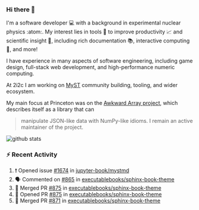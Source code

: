 ### Hi there 👋 

I'm a software developer 💻 with a background in experimental nuclear physics :atom:. My interest lies in tools :wrench: to improve productivity :chart_with_upwards_trend: and scientific insight :telescope:, including rich documentation 📚, interactive computing 🧮, and more! 

I have experience in many aspects of software engineering, including game design, full-stack web development, and high-performance numeric computing. 

At 2i2c I am working on [MyST](https://github.com/jupyter-book/mystmd) community building, tooling, and wider ecosystem. 

My main focus at Princeton was on the [Awkward Array project](awkward-array.org/), which describes itself as a library that can 
> manipulate JSON-like data with NumPy-like idioms. I remain an active maintainer of the project. 

![github stats](https://github-readme-stats.vercel.app/api?username=agoose77&show_icons=true&hide_rank=true&hide_title=true&bg_color=30,e76445,904e95&text_color=efe3ec&icon_color=efe3ec)
<!--
**agoose77/agoose77** is a ✨ _special_ ✨ repository because its `README.md` (this file) appears on your GitHub profile.

Here are some ideas to get you started:

- 🔭 I’m currently working on ...
- 🌱 I’m currently learning ...
- 👯 I’m looking to collaborate on ...
- 🤔 I’m looking for help with ...
- 💬 Ask me about ...
- 📫 How to reach me: ...
- 😄 Pronouns: ...
- ⚡ Fun fact: ...
-->

### :zap: Recent Activity

<!--START_SECTION:activity-->
1. ❗ Opened issue [#1674](https://github.com/jupyter-book/mystmd/issues/1674) in [jupyter-book/mystmd](https://github.com/jupyter-book/mystmd)
2. 🗣 Commented on [#865](https://github.com/executablebooks/sphinx-book-theme/issues/865#issuecomment-2497630292) in [executablebooks/sphinx-book-theme](https://github.com/executablebooks/sphinx-book-theme)
3. 🎉 Merged PR [#875](https://github.com/executablebooks/sphinx-book-theme/pull/875) in [executablebooks/sphinx-book-theme](https://github.com/executablebooks/sphinx-book-theme)
4. 💪 Opened PR [#875](https://github.com/executablebooks/sphinx-book-theme/pull/875) in [executablebooks/sphinx-book-theme](https://github.com/executablebooks/sphinx-book-theme)
5. 🎉 Merged PR [#871](https://github.com/executablebooks/sphinx-book-theme/pull/871) in [executablebooks/sphinx-book-theme](https://github.com/executablebooks/sphinx-book-theme)
<!--END_SECTION:activity-->
